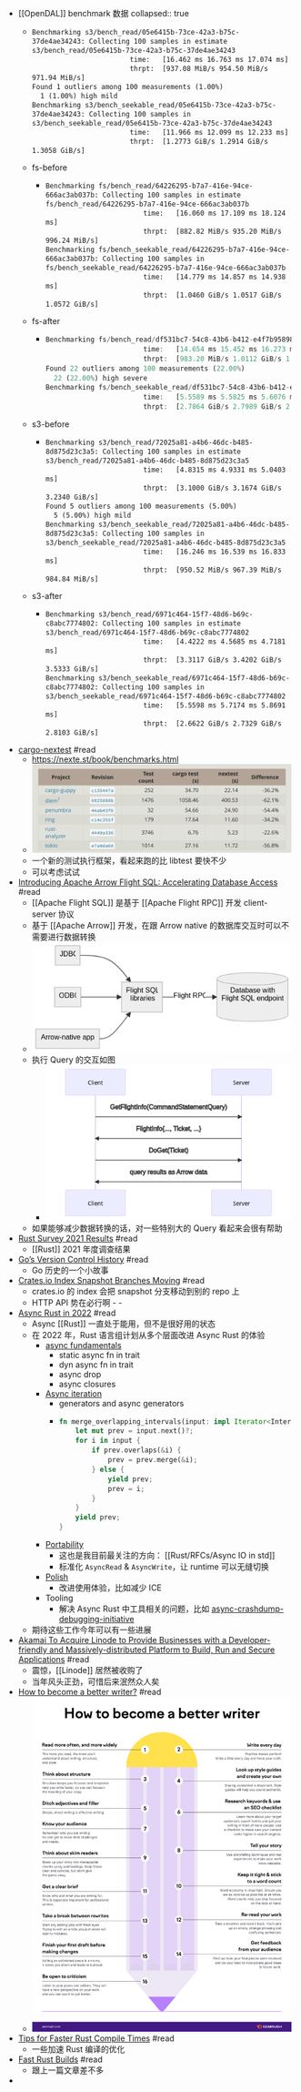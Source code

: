 - [[OpenDAL]] benchmark 数据
collapsed:: true
	- ```
	  Benchmarking s3/bench_read/05e6415b-73ce-42a3-b75c-37de4ae34243: Collecting 100 samples in estimate                                                                                                   s3/bench_read/05e6415b-73ce-42a3-b75c-37de4ae34243
	                          time:   [16.462 ms 16.763 ms 17.074 ms]
	                          thrpt:  [937.08 MiB/s 954.50 MiB/s 971.94 MiB/s]
	  Found 1 outliers among 100 measurements (1.00%)
	    1 (1.00%) high mild
	  Benchmarking s3/bench_seekable_read/05e6415b-73ce-42a3-b75c-37de4ae34243: Collecting 100 samples in                                                                                                   s3/bench_seekable_read/05e6415b-73ce-42a3-b75c-37de4ae34243
	                          time:   [11.966 ms 12.099 ms 12.233 ms]
	                          thrpt:  [1.2773 GiB/s 1.2914 GiB/s 1.3058 GiB/s]
	  
	  ```
	- fs-before
		- ```
		  Benchmarking fs/bench_read/64226295-b7a7-416e-94ce-666ac3ab037b: Collecting 100 samples in estimate                                                                                                   fs/bench_read/64226295-b7a7-416e-94ce-666ac3ab037b
		                          time:   [16.060 ms 17.109 ms 18.124 ms]
		                          thrpt:  [882.82 MiB/s 935.20 MiB/s 996.24 MiB/s]
		  Benchmarking fs/bench_seekable_read/64226295-b7a7-416e-94ce-666ac3ab037b: Collecting 100 samples in                                                                                                   fs/bench_seekable_read/64226295-b7a7-416e-94ce-666ac3ab037b
		                          time:   [14.779 ms 14.857 ms 14.938 ms]
		                          thrpt:  [1.0460 GiB/s 1.0517 GiB/s 1.0572 GiB/s]
		  
		  ```
	- fs-after
		- ```rust
		  Benchmarking fs/bench_read/df531bc7-54c8-43b6-b412-e4f7b9589876: Collecting 100 samples in estimate                                                                                                   fs/bench_read/df531bc7-54c8-43b6-b412-e4f7b9589876
		                          time:   [14.654 ms 15.452 ms 16.273 ms]
		                          thrpt:  [983.20 MiB/s 1.0112 GiB/s 1.0663 GiB/s]
		  Found 22 outliers among 100 measurements (22.00%)
		    22 (22.00%) high severe
		  Benchmarking fs/bench_seekable_read/df531bc7-54c8-43b6-b412-e4f7b9589876: Collecting 100 samples in                                                                                                   fs/bench_seekable_read/df531bc7-54c8-43b6-b412-e4f7b9589876
		                          time:   [5.5589 ms 5.5825 ms 5.6076 ms]
		                          thrpt:  [2.7864 GiB/s 2.7989 GiB/s 2.8108 GiB/s]
		  
		  ```
	- s3-before
		- ```
		  Benchmarking s3/bench_read/72025a81-a4b6-46dc-b485-8d875d23c3a5: Collecting 100 samples in estimate                                                                                                   s3/bench_read/72025a81-a4b6-46dc-b485-8d875d23c3a5
		                          time:   [4.8315 ms 4.9331 ms 5.0403 ms]
		                          thrpt:  [3.1000 GiB/s 3.1674 GiB/s 3.2340 GiB/s]
		  Found 5 outliers among 100 measurements (5.00%)
		    5 (5.00%) high mild
		  Benchmarking s3/bench_seekable_read/72025a81-a4b6-46dc-b485-8d875d23c3a5: Collecting 100 samples in                                                                                                   s3/bench_seekable_read/72025a81-a4b6-46dc-b485-8d875d23c3a5
		                          time:   [16.246 ms 16.539 ms 16.833 ms]
		                          thrpt:  [950.52 MiB/s 967.39 MiB/s 984.84 MiB/s]
		  
		  ```
	- s3-after
		- ```
		  Benchmarking s3/bench_read/6971c464-15f7-48d6-b69c-c8abc7774802: Collecting 100 samples in estimate                                                                                                   s3/bench_read/6971c464-15f7-48d6-b69c-c8abc7774802
		                          time:   [4.4222 ms 4.5685 ms 4.7181 ms]
		                          thrpt:  [3.3117 GiB/s 3.4202 GiB/s 3.5333 GiB/s]
		  Benchmarking s3/bench_seekable_read/6971c464-15f7-48d6-b69c-c8abc7774802: Collecting 100 samples in                                                                                                   s3/bench_seekable_read/6971c464-15f7-48d6-b69c-c8abc7774802
		                          time:   [5.5598 ms 5.7174 ms 5.8691 ms]
		                          thrpt:  [2.6622 GiB/s 2.7329 GiB/s 2.8103 GiB/s]
		  
		  ```
- [cargo-nextest](https://nexte.st/) #read
	- https://nexte.st/book/benchmarks.html
	- ![image.png](../assets/image_1645534209429_0.png)
	- 一个新的测试执行框架，看起来跑的比 libtest 要快不少
	- 可以考虑试试
- [Introducing Apache Arrow Flight SQL: Accelerating Database Access](https://arrow.apache.org/blog/2022/02/16/introducing-arrow-flight-sql/) #read
	- [[Apache Flight SQL]] 是基于 [[Apache Flight RPC]] 开发 client-server 协议
	- 基于 [[Apache Arrow]] 开发，在跟 Arrow native 的数据库交互时可以不需要进行数据转换
	- ![image.png](../assets/image_1645534356006_0.png)
	- 执行 Query 的交互如图
		- ![image.png](../assets/image_1645534381991_0.png)
	- 如果能够减少数据转换的话，对一些特别大的 Query 看起来会很有帮助
- [Rust Survey 2021 Results](https://blog.rust-lang.org/2022/02/15/Rust-Survey-2021.html) #read
	- [[Rust]] 2021 年度调查结果
- [Go’s Version Control History](https://research.swtch.com/govcs) #read
	- Go 历史的一个小故事
- [Crates.io Index Snapshot Branches Moving](https://blog.rust-lang.org/2022/02/14/crates-io-snapshot-branches.html) #read
	- crates.io 的 index 会把 snapshot 分支移动到别的 repo 上
	- HTTP API 势在必行啊 - -
- [Async Rust in 2022](https://blog.rust-lang.org/inside-rust/2022/02/03/async-in-2022.html) #read
	- Async [[Rust]] 一直处于能用，但不是很好用的状态
	- 在 2022 年，Rust 语言组计划从多个层面改进 Async Rust 的体验
		- [async fundamentals](https://rust-lang.github.io/async-fundamentals-initiative/)
			- static async fn in trait
			- dyn async fn in trait
			- async drop
			- async closures
		- [Async iteration](https://estebank.github.io/rust-iterator-item-syntax.html)
			- generators and async generators
			- ```rust
			  fn merge_overlapping_intervals(input: impl Iterator<Interval>) -> impl Iterator<Item = Interval> {
			      let mut prev = input.next()?;
			      for i in input {
			          if prev.overlaps(&i) {
			              prev = prev.merge(&i);
			          } else {
			              yield prev;
			              prev = i;
			          }
			      }
			      yield prev;
			  }
			  ```
		- [Portability](https://www.ncameron.org/blog/portable-and-interoperable-async-rust/)
			- 这也是我目前最关注的方向： [[Rust/RFCs/Async IO in std]]
			- 标准化 `AsyncRead` & `AsyncWrite`，让 runtime 可以无缝切换
		- [Polish](https://rust-lang.github.io/wg-async/vision/roadmap/polish.html)
			- 改进使用体验，比如减少 ICE
		- Tooling
			- 解决 Async Rust 中工具相关的问题，比如 [async-crashdump-debugging-initiative](https://github.com/rust-lang/async-crashdump-debugging-initiative)
	- 期待这些工作今年可以有一些进展
- [Akamai To Acquire Linode to Provide Businesses with a Developer-friendly and Massively-distributed Platform to Build, Run and Secure Applications](https://www.linode.com/press-release/akamai-to-acquire-linode/) #read
	- 震惊，[[Linode]] 居然被收购了
	- 当年风头正劲，可惜后来泯然众人矣
- [How to become a better writer?](https://twitter.com/semrush/status/1493861214451085314) #read
	- ![image.png](../assets/image_1645535644197_0.png)
- [Tips for Faster Rust Compile Times](https://endler.dev/2020/rust-compile-times/) #read
	- 一些加速 Rust 编译的优化
- [Fast Rust Builds](https://matklad.github.io/2021/09/04/fast-rust-builds.html) #read
	- 跟上一篇文章差不多
-